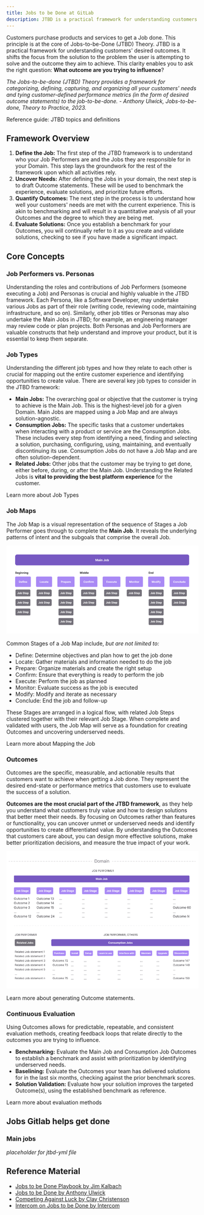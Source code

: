 ```yaml
---
title: Jobs to be Done at GitLab
description: JTBD is a practical framework for understanding customers' desired outcomes.
---
```


Customers purchase products and services to get a Job done. This principle is at the core of Jobs-to-be-Done (JTBD) Theory. JTBD is a practical framework for understanding customers' desired outcomes. It shifts the focus from the solution to the problem the user is attempting to solve and the outcome they aim to achieve. This clarity enables you to ask the right question: **What outcome are you trying to influence**?

_The Jobs-to-be-done (JTBD) Theory provides a framework for categorizing, defining, capturing, and organizing all your customers' needs and tying customer-defined performance metrics (in the form of desired outcome statements) to the job-to-be-done. - Anthony Ulwick, Jobs-to-be-done, Theory to Practice, 2023._

Reference guide: JTBD topics and definitions

## Framework Overview

1. **Define the Job:** The first step of the JTBD framework is to understand who your Job Performers are and the Jobs they are responsible for in your Domain. This step lays the groundwork for the rest of the framework upon which all activities rely. 
2. **Uncover Needs:** After defining the Jobs in your domain, the next step is to draft Outcome statements. These will be used to benchmark the experience, evaluate solutions, and prioritize future efforts. 
3. **Quantify Outcomes:** The next step in the process is to understand how well your customers' needs are met with the current experience. This is akin to benchmarking and will result in a quantitative analysis of all your Outcomes and the degree to which they are being met. 
4. **Evaluate Solutions:** Once you establish a benchmark for your Outcomes, you will continually refer to it as you create and validate solutions, checking to see if you have made a significant impact.

## Core Concepts

### Job Performers vs. Personas

Understanding the roles and contributions of Job Performers (someone executing a Job) and Personas is crucial and highly valuable in the JTBD framework. Each Persona, like a Software Developer, may undertake various Jobs as part of their role (writing code, reviewing code, maintaining infrastructure, and so on). Similarly, other job titles or Personas may also undertake the Main Jobs in JTBD; for example, an engineering manager may review code or plan projects. Both Personas and Job Performers are valuable constructs that help understand and improve your product, but it is essential to keep them separate.

### Job Types

Understanding the different job types and how they relate to each other is crucial for mapping out the entire customer experience and identifying opportunities to create value. There are several key job types to consider in the JTBD framework:

- **Main Jobs:** The overarching goal or objective that the customer is trying to achieve is the Main Job. This is the highest-level job for a given Domain. Main Jobs are mapped using a Job Map and are always solution-agnostic. 
- **Consumption Jobs:** The specific tasks that a customer undertakes when interacting with a product or service are the Consumption Jobs. These includes every step from identifying a need, finding and selecting a solution, purchasing, configuring, using, maintaining, and eventually discontinuing its use. Consumption Jobs do not have a Job Map and are often solution-dependent.
- **Related Jobs:** Other jobs that the customer may be trying to get done, either before, during, or after the Main Job. Understanding the Related Jobs is **vital to providing the best platform experience** for the customer.

Learn more about Job Types

### Job Maps

The Job Map is a visual representation of the sequence of Stages a Job Performer goes through to complete the **Main Job**. It reveals the underlying patterns of intent and the subgoals that comprise the overall Job.

![Job Map](Concepts_Job_Map.png)

Common Stages of a Job Map include, _but are not limited to:_

   - Define: Determine objectives and plan how to get the job done
   - Locate: Gather materials and information needed to do the job
   - Prepare: Organize materials and create the right setup
   - Confirm: Ensure that everything is ready to perform the job
   - Execute: Perform the job as planned
   - Monitor: Evaluate success as the job is executed
   - Modify: Modify and iterate as necessary
   - Conclude: End the job and follow-up

These Stages are arranged in a logical flow, with related Job Steps clustered together with their relevant Job Stage. When complete and validated with users, the Job Map will serve as a foundation for creating Outcomes and uncovering underserved needs.

Learn more about Mapping the Job

### Outcomes

Outcomes are the specific, measurable, and actionable results that customers want to achieve when getting a Job done. They represent the desired end-state or performance metrics that customers use to evaluate the success of a solution. 

**Outcomes are the most crucial part of the JTBD framework**, as they help you understand what customers truly value and how to design solutions that better meet their needs. By focusing on Outcomes rather than features or functionality, you can uncover unmet or underserved needs and identify opportunities to create differentiated value. By understanding the Outcomes that customers care about, you can design more effective solutions, make better prioritization decisions, and measure the true impact of your work.

![Job Map](Concepts_Outcomes.png)

Learn more about generating Outcome statements.

### Continuous Evaluation

Using Outcomes allows for predictable, repeatable, and consistent evaluation methods, creating feedback loops that relate directly to the outcomes you are trying to influence. 
- **Benchmarking:** Evaluate the Main Job and Consumption Job Outcomes to establish a benchmark and assist with prioritization by identifying underserved needs. 
- **Baselining:** Evaluate the Outcomes your team has delivered solutions for in the last six months, checking against the prior benchmark scores.
- **Solution Validation:** Evaluate how your soluition improves the targeted Outcome(s), using the established benchmark as reference.

Learn more about evaluation methods

## Jobs Gitlab helps get done

### Main jobs 

_placeholder for jtbd-yml file_

## Reference Material

- [Jobs to be Done Playbook by Jim Kalbach](https://rosenfeldmedia.com/books/jobs-to-be-done-book/)
- [Jobs to be Done by Anthony Ulwick](https://jobs-to-be-done-book.com/)
- [Competing Against Luck by Clay Christenson](https://www.amazon.com/dp/0062435612/ref=cm_sw_em_r_mt_dp_U_v0k9Eb92AEDZX)
- [Intercom on Jobs to be Done by Intercom](https://www.intercom.com/resources/books/intercom-jobs-to-be-done)


<!-- OLD CONTENT - from deleted pages -- may be re-incorporated, so keeping it here for now

### JTBD Hierarchy

Using our examples, we can produce a JTBD hierarchy, confirming we operate at the right altitude.

- **Main Job**: Maintain an acceptable level of risk in my organizations assets.
- **Small job**: Prioritize business-critical vulnerabilities in my assets.
- **Micro jobs**: Review the most recent risks detected in my assets; Refine the list of risks by relevancy; Refine the list of risks by impact.

### Using JTBD at GitLab

There are many methods a stage group may use to find or define strategic opportunities with JTBD. You can see more detailed uses of JTBD on our [How to use Jobs to Be Done](/handbook/product/ux/jobs-to-be-done/using-jtbd/) handbook page. If you plan on using one of these methods, remember to use [interviews to validate your jobs](/handbook/product/ux/jobs-to-be-done/deep-dive/#how-do-i-discover-jtbd-relevant-to-my-group) before spending too much time learning about inaccurate jobs.

## Quick methods to increase confidence

- Reference previous research and industry standards.
- Conduct [generative problem validation research](/handbook/product/ux/ux-research/problem-validation-and-methods/#when-to-use-problem-validation) using broad questions. For example, ask questions like, "tell me what you do as a software engineer."
- Run abbreviated 30-minute job interviews with a minimum of 5 participants (direct questions). For example, ask questions based on the JTBD such as, "tell me about the last time you made an architectural decision. What went well? What didn't go so well?" Document your interview using the [JTBD Interview Note template](https://docs.google.com/spreadsheets/d/e/2PACX-1vSX5b57MKfLFl59TfiN61rWNkm2Qctb8cVy40JUGsF6FyEcy3jhPBUxY-4D3exXxqXPwwBkcSOb0HT8/pub?output=xlsx).

## Job stories and user stories

Read "[What is and isn't a JTBD](/handbook/product/ux/jobs-to-be-done/deep-dive/#what-is-a-jtbd)".

[Job stories differ from user stories](https://jtbd.info/replacing-the-user-story-with-the-job-story-af7cdee10c27) because they are persona, product, and solution agnostic. This allows us to think more deeply about the user's context, motivations, and needs rather than just a *title, task, and goal*.

*Example:*

- **Job**: Address business-critical risks in my organization's assets.
- **Job story**: When I am on triage rotation, I want to address business-critical risks in my organization's assets, so I can minimize the likelihood of a security incident.
- **User story**: As a Security Analyst, I want to address vulnerabilities in my applications, So that I can ensure there are no unattended risks.

Job stories offer a higher-level view of the main objective. However, when written at a lower altitude, they can serve the same function as user stories, guiding your solutions while keeping the Main Job, circumstances, and need in mind.

If you want a detailed breakdown of each segment of the JTBD, learn more about the [structure of a JTBD](/handbook/product/ux/jobs-to-be-done/deep-dive/#how-do-i-structure-a-jtbd). -->

<!--
---
title: "Mapping Jobs to be Done (JTBD)"
description: "How do I create a job map? How do I validate a JTBD?"
---

The Main Job is a process that you can sequence chronologically into a Job Map. A Job Map reveals the process of completing the job from the executor’s point of view, not the buyer or customer perspective. The intent is to illustrate what the Job Performer is striving to get done at each stage in executing a job.

## What a Job Map is not

A Job Map is not a customer journey, service blueprint, or workflow diagram. It does not reflect what a person does to discover, learn about, select, buy, and use a product or service. These activities are relevant to the buyer and purchasing process.

It’s also not about mapping tasks or physical activities, but about creating a sequence of smaller goals that make up the Main Job. Ideally, the Job Map will not include any means of performing the job.

## How to create a Job Map

From your interviews, create a sequence of stages in a visual representation that shows underlying patterns of intent. As you map, think about what the Job Performer’s subgoals are and the phases of intent that unfold as the job gets done. There is a [template in FigJam](https://www.figma.com/file/M8w3pkidNUAUIQrQALifFS/JTBD-Template?type=whiteboard&t=HXmKttyxz1lwX9B8-6) that you can use for this. The template uses the eight standard phases from Tony Ulwick’s [Outcome-Driven Innovation (ODI) method](https://jobs-to-be-done.com/outcome-driven-innovation-odi-is-jobs-to-be-done-theory-in-practice-2944c6ebc40e).

Each stage should have a purpose and be formulated as a functional job. Avoid including emotional and social aspects in the stage labels, and avoid bringing in adjectives and qualifiers that indicate a need, like “quickly” or “accurately.” Strive to make the stages as universal and stable as possible without reference to the means of execution. Jobs are separate from solutions.

Consider these job stages as more of a guideline than a prescriptive model. The point is to remember to cover all types of stages involved in executing the Main Job&mdash;before, during, and after. Modify the names of the stages as needed to describe your particular Main Job, but keep them short (ideally expressed as single-word verbs). The table below reflects some common verbs for each of the stage types in the universal job map.

| Stage      | Description                                            | Common Verbs                           |
| ---------- | ------------------------------------------------------ | -------------------------------------- |
| Define     | Determine objectives and plan how to get the job done. | Define, Plan, Select, Determine        |
| Locate     | Gather materials and information needed to do the job. | Locate, Gather, Access, Retrieve       |
| Prepare    | Organize materials and create the right setup.         | Prepare, Set up, Organize, Examine     |
| Confirm    | Ensure that everything is ready to perform the job.    | Confirm, Validate, Prioritize, Decide  |
| Execute    | Perform the job as planned.                            | Execute, Perform, Transact, Administer |
| Monitor    | Evaluate success as the job is executed.               | Monitor, Verify, Track, Check          |
| Modify     | Modify and iterate as necessary.                       | Modify, Update, Adjust, Maintain       |
| Conclude   | End the job and follow-up.                             | Conclude, Store, Finish, Close         |

### Step 1 - Create a job map

1. Use this ([FigJam Template](https://www.figma.com/file/M8w3pkidNUAUIQrQALifFS/JTBD-Template?type=whiteboard&t=HXmKttyxz1lwX9B8-6)).
1. Start with the three large phases of the Main Job: beginning, middle, and end. Arrange the sub-jobs uncovered from your interviews in the appropriate category.
1. Continue to group the jobs into stages, using the universal stages as a starting point, but changing them as needed. Language is important, so spend time refining it as you go.

You might end up with fewer or more stages than eight. It’s also possible to include a loop for interaction or even a branch in the flow. The diagram you create should stand as a clear model for describing the process of performing the job that everyone in your organization can relate to.

Ideally, you will validate this job map with Job Performers. Talk through it with them. If the labels and/or divisions between stages need a great deal of explanation or seem to be confusing, rework them until it’s simple enough to be self-explanatory.

### Step 2 - Put the job map to use

You can use a Job Map to identify opportunities and ways to create new value. The Job Map ultimately defines the scope of your business/stage group. Align your solutions to it to spot gaps and opportunities. Compare alternative offerings and means of getting a job done for competitive insight. Prioritize areas within the job process to drive your service roadmap. Find opportunities that can be reflected in marketing campaigns and sales pitches.

To get started, ask yourself these questions:
- Is there a more efficient order of stages in performing the job?
- Where do people struggle the most to get the job done?
- What causes the job to get off track?
- Can you eliminate stages or steps along the way?
- How might the job be carried out in the future, given current trends?
- How might you get more of the job done for customers?
- What related jobs can your offering address or tie in to the job?

## References and Further Reading

- [Jobs to be Done Playbook by Jim Kalbach](https://rosenfeldmedia.com/books/jobs-to-be-done-book/)
- [Jobs to be Done by Anthony Ulwick](https://jobs-to-be-done-book.com/)
- [Competing Against Luck by Clay Christenson](https://www.amazon.com/dp/0062435612/ref=cm_sw_em_r_mt_dp_U_v0k9Eb92AEDZX)
- [Intercom on Jobs to be Done by Intercom](https://www.intercom.com/resources/books/intercom-jobs-to-be-done)

 -->

  <!--
  ---
title: "Jobs to be Done (JTBD) Deep Dive"
description: "There are more than a few frameworks for Jobs to be Done. The aim of this documentation is to adapt those frameworks to create a shared understanding that fits our needs."
---

There are more than a few different frameworks for Jobs to be Done (JTBD) out there. The aim of this documentation is to adapt those frameworks and create a shared understanding of a JTBD process that fits our needs here at GitLab.

Our goal is to make products that people want, as well as make people want our products. Using JTBD can help us do that.

## What is a JTBD?

- **A lens for viewing your products and solutions in terms of the jobs customers are trying to achieve.** Instead of looking at the demographic factors of usage, JTBD focuses on what people seek to achieve in a certain circumstance ([see Clayton Christensen's Milkshake video](https://www.youtube.com/watch?v=sfGtw2C95Ms)).
- **A way to understand the goals that people want to accomplish.** Achieving those goals amounts to progress in their lives. Jobs are also the needs, motivators, and drivers of behavior: they predict why people behave the way they do. This moves beyond mere correlation and strives to find causality.
- **A chance to step back from your business and understand the objectives of the people you serve.** To innovate, don’t ask customers about their preferences, but instead understand their underlying needs and motivations.
- **A framework for improving collaboration and communication across disciplines and stage groups.** Since JTBD isn't particular to any expertise (for example, product, UX, marketing), it can be used by all of these disciplines to focus team members on the core problem that the business aims to solve for its customers. For example, rather than marketing having personas, UX having user stories, and so on, the company can use JTBD to establish common, high-level definitions that everyone can use.

## What isn't a JTBD?

- **They are not about your product, service, or brand.** People “hire” products to get a job done. Instead of focusing on your own solution, you must first understand what people want and why that’s important to them.
- **They are not about specific products or particular solutions.** Instead, they focus on the process that people go through to solve a problem.
- **They are not a replacement for the user persona framework.** The two contrasting viewpoints share similarities without being incompatible. They can be used together to gain a more holistic view of the product and its users. For example, you may want to consider the job statement and process while drafting the workflow of a new feature, but you may want to check specific content on a page suitable for a particular user persona.

## When should I use a JTBD?

Use JTBD throughout the design process, but most notably to:
- Define scope
- Validate direction
- Evaluate existing experiences
- Assess category maturity

## How do I structure a JTBD?

A core strength of JTBD is its structure, which clearly separates out various aspects of achieving objectives. The who, what, how, why, and when/where are analyzed individually, giving both precision and flexibility to JTBD methods.

### *Who* is the focus of a JTBD?

When writing a JTBD, focus on the **Job Performer**. In other words, write it from the perspective of an end user who is trying to do the job. Conversely, do not write a JTBD from the perspective of what GitLab (or the business stakeholder) wants to achieve.

Other functions within the job ecosystem to consider include the following:

- **Approver:** Someone who authorizes the acquisition of a solution
- **Reviewer:** Someone who examines a solution for appropriateness
- **Technician:** The person who integrates a solution and gets it working
- **Manager:** Someone who oversees a Job Performer while performing the job
- **Audience:** People who consume the output of performing the job
- **Assistant:** A person who aids and supports the Job Performer in getting the job done

Note that these different roles don’t refer to job titles. Instead, they represent different functional actors within the context of getting a job done.

### *What* does the Job Performer want to accomplish (independent of your solution)?

The aim of the Job Performer is not to interact with your company but to get something done. Because they don’t mention solutions or technology, jobs should be as timeless and unchanging as possible. Strive to frame jobs in a way that makes them stable, even as technology changes.

#### Is a Job Performer the same as a User Persona?

No, a user persona represents a person in an organization with a particular job title. That persona may have 3-4 Main Jobs, which can be expressed using the JTBD framework.  Similarly, the role of Job Performer can be taken by more than one user persona.

While using the JTBD framework, a user's job title or personal details are not as crucial as their capability to successfully carry out the job process. As a result, the two frameworks do have some overlap but are not designed to fit together perfectly. The following visual Venn diagram may be helpful in understanding this overlap.

![PerformerPersonaDiagram](persona-v-performer.png)

### *How* will the job get done? (objective of the JTBD)

The process follows Job Performers as they move through different goal stages in order to accomplish their goal.

- Understanding the process of the Job Performer’s intent is key to JTBD.
- You can illustrate the job in a chronological map using a sequence of stages, such as Beginning, Middle, and End.
- Each stage can contain multiple user stories. Be careful not to get into the tasks/physical activities just yet.
- Because the job has to be “done,” be sure to formulate the job in a way that has an end state.
- Once you have the sequence, specify the tasks needed to complete each user story.

### *Why* does the performer act in a certain way? What are their requirements or intended outcomes during the job process?

Why do the Job Performers act the way they do while getting a job done? Their actions might be tied to achieving specific outcomes, such as producing a specific report. Their actions might also be tied to requirements or processes to which they must adhere.

In JTBD, a need is seen in relation to getting the job done. Needs aren’t demands from a solution, but an individual’s requirements for getting a job done. Needs aren’t aspirations, either, which are above the job in terms of abstraction.

Example: If a Main Job is defined as *file taxes*, their need may be to *minimize the time it takes to gather documents or maximize the likelihood of getting a return*.

Example: Expressions like “have financial peace of mind” or “provide for my family” are motivations beyond getting the job. These are important aspects to consider later, but not needs related to reaching the objective of filing taxes.

### *When and where* does the job get done?

The circumstance (or contextual factors) that frame job execution include when and where the job gets done; for example, aspects around time, manner, and place. A job without context is not complete and cannot provide strategic direction. There is a dependency between formulating a job and knowing the circumstances.

JTBD uses circumstances to make them relevant to an organization. The conditions around the job give it meaning and relevance and therefore must be considered. Adding contextual detail to the situation also helps greatly when designing a solution.

Example: *Get breakfast* is a very broad job that could apply to many situations. But for a fast food restaurant, *get breakfast on the go*, is a more precise job to focus on.

Example: A solution for the job *get breakfast on the go* could include everything from going to a restaurant or diner to eating a packed lunch at a desk. But when considering specific circumstances like *when late for work, while commuting* and *when cost is a factor*, a morning milkshake might be a better solution for the job.

### *How do I discover* JTBD relevant to my group?

Jobs to be Done are discovered by interviewing real-world users. At GitLab, it is advised to use the assistance of a UX Researcher throughout the process.

1. Determine the project's scope with the relevant stakeholders. Understanding who you want to talk to you and what jobs you want to understand is just as important as determining what jobs are not in scope for this project.
1. Create a problem validation issue similar to this [example issue](https://gitlab.com/gitlab-org/ux-research/-/issues/2223) in the UX Research project, and fill out the description.
1. You may create an assumptive JTBD map with internal stakeholders [similar to this template](https://drive.google.com/file/d/154noxIz5_ziAk9KHASHqb8faYCTw9ZyQ/view?usp=sharing). You can also validate your findings through desk research. This map can prepare you for the participant's workflow and the language they might use to describe their job. This is activity is optional.
1. When you're ready to interview external participants, adjust this [screener template](https://docs.google.com/document/d/1paH7wpXvCIOIDIy_GiDkbXWy3gfF4a8WXGYzLDMONkc/copy) as needed. Remember to recruit GitLab users and non-users, as the JTBD framework is product-agnostic.
1. Afterwards, you can modify this [JTBD Script template](https://docs.google.com/document/d/1wnvsJtWrLntliOxyYudrSnqatmxPZBvAYobXusW2np8/copy) to help you conduct the interviews. Remember to keep the scope and output of the interviews in mind while modifying the script. Keep in mind the job process and statement should be something that does not need a user interface and might even be applicable in the distant future.
1. Finally, summarize the data using a Figjam board similar to this [previously used JTBD canvas](https://www.figma.com/file/chlrPbqJWNELUR2dFapUcL/JTBD-%26-JTBD-Research-%3E-Secure-and-Govern-Job-Canvas-and-Heirarchy_2023-08-23_11-14-17?type=whiteboard&node-id=0-1&t=VaQ5WIqs1zyElt3e-0). If possible, have a note-taker fill out each participant's canvas as the interviews take place. Then, present it to the participant as a way to verify the information.

### *How can I use* JTBD?

JTBD can be used to obtain valuable insights through numerous methods, from screeners to heuristic evaluations. You can see more detailed uses of JTBD on our [How to use Jobs to Be Done](/handbook/product/ux/jobs-to-be-done/using-jtbd/) handbook page. If you plan on using one of these methods, remember to use interviews to validate your jobs before spending too much time learning about inaccurate jobs.

## JTBD examples and tips

JTBDs are difficult to get right can take some time to refine. Below is an example of a job statement and its versions throughout the refinement process. The feedback provided for each version can offer some helpful tips to keep in mind when you're writing them.

Version 1: When new features are added to a product, I want to know if and how those changes impact performance so that I can ensure my product works as expected for users.

- "When new features are added to a product" - Make sure to describe the circumstances the Job Performer is in when they need to get the job done. New features being added is not an isolated act.
- "I want to know if and how those changes impact performance" - This job can be a bit more specific (instead of using "if and how"). It will be easier to validate when you focus on one aspect of the need/outcome for the Job Performer.
- "so that I can ensure my product works as expected for users" -  How can you make the outcome for the Job Performer more specific? Why is it important that the product works as expected? What is the desired end state and/or feeling that a Job Performer has for doing this job? Make sure to describe the circumstances that the Job Performer is in when they need to get the job done.

Version 2: When I or my teammate is making a code change to our product, I want to know if the change introduces a latency for my end users so that I can ensure users are satisfied with the performance of the product and continue to use it

- "When I or my teammate is making a code change to our product" - We don't need to specify the "who" this is for since it seems to apply to any code changes to the product.
- "so that I can ensure users are satisfied with the performance of the product and continue to use it" - Handling a latency doesn't measure satisfaction, but it deals directly with usability.

Final version: When a code change is made, I want to know if the change introduces a latency for my end users so that I can meet the quality standards of performance response time to maintain usability for our end users.

- [x] Describe specific circumstances that the Job Performer is in when they need to get the job done.
- [x] Focus on one specific goal or aspect that the Job Performer needs to complete when writing out the job statement so that it makes it easier to validate in the future.
- [x] Focus the outcome of the job statement around the desired end state or feeling for the Job Performer as well as the reason why completing the job is so important. Ensure the outcome is something that is measurable and can be used to validate the job statement.

  -->
